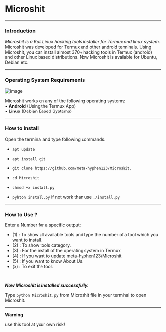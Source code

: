 # Microshit


------------------------------------------------------------------------

### Introduction

*Microshit is a Kali Linux hacking tools installer for Termux and linux system.*
Microshit was developed for Termux and other android terminals. Using Microshit, you can install almost 370+ hacking tools in Termux (android) and other Linux based distributions. Now Microshit is available for Ubuntu, Debian etc.



------------------------------------------------------------------------

### Operating System Requirements

![image](https://github.com/meta-hyphen123/Microshit/assets/136706431/a12e8dc8-f4da-4995-a4fc-e640ea6f9e91)

Microshit works on any of the following operating systems:<br>
• **Android** (Using the Termux App) <br>
• **Linux** (Debian Based Systems) <br>

------------------------------------------------------------------------

### How to Install

Open the terminal and type following commands.

* `apt update`

* `apt install git`

* `git clone https://github.com/meta-hyphen123/Microshit.`

* `cd Microshit`

* `chmod +x install.py`

* `pyhton install.py` if not work than use `./install.py`

------------------------------------------------------------------------

### How to Use ?

Enter a Number for a specific output:
- (1) : To show all available tools and type the number of a tool which you want to install.
- (2) : To show tools category.
- (3) : For the install of the operating system in Termux
- (4) : If you want to update meta-hyphen123/Microshit
- (5) : If you want to know About Us.
- (x) : To exit the tool.

<br/>

***Now Microshit is installed successfully.***

Type `python Microshit.py` from Microshit file in your terminal to open Microshit.

------------------------------------------------------------------------

**Warning**

use this tool at your own risk!
